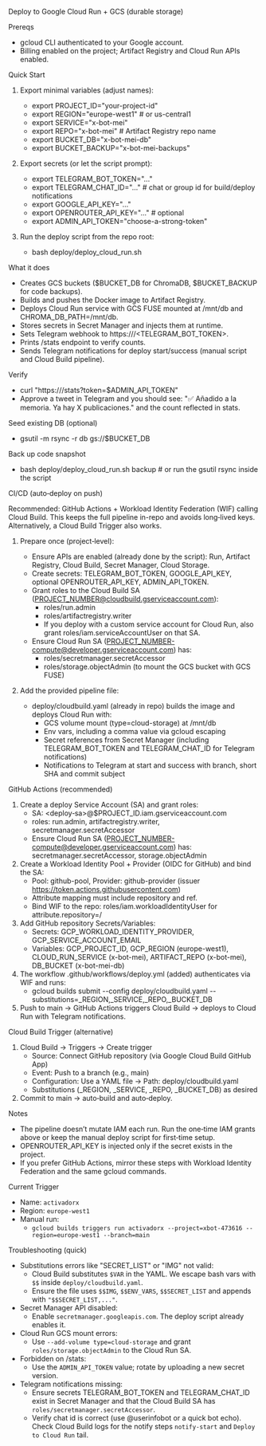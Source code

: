 Deploy to Google Cloud Run + GCS (durable storage)

Prereqs
- gcloud CLI authenticated to your Google account.
- Billing enabled on the project; Artifact Registry and Cloud Run APIs enabled.

Quick Start
1) Export minimal variables (adjust names):
   - export PROJECT_ID="your-project-id"
   - export REGION="europe-west1"     # or us-central1
   - export SERVICE="x-bot-mei"
   - export REPO="x-bot-mei"          # Artifact Registry repo name
   - export BUCKET_DB="x-bot-mei-db"
   - export BUCKET_BACKUP="x-bot-mei-backups"

2) Export secrets (or let the script prompt):
   - export TELEGRAM_BOT_TOKEN="..."
   - export TELEGRAM_CHAT_ID="..."     # chat or group id for build/deploy notifications
   - export GOOGLE_API_KEY="..."
   - export OPENROUTER_API_KEY="..."   # optional
   - export ADMIN_API_TOKEN="choose-a-strong-token"

3) Run the deploy script from the repo root:
   - bash deploy/deploy_cloud_run.sh

What it does
- Creates GCS buckets ($BUCKET_DB for ChromaDB, $BUCKET_BACKUP for code backups).
- Builds and pushes the Docker image to Artifact Registry.
- Deploys Cloud Run service with GCS FUSE mounted at /mnt/db and CHROMA_DB_PATH=/mnt/db.
- Stores secrets in Secret Manager and injects them at runtime.
- Sets Telegram webhook to https://<service-url>/<TELEGRAM_BOT_TOKEN>.
- Prints /stats endpoint to verify counts.
 - Sends Telegram notifications for deploy start/success (manual script and Cloud Build pipeline).

Verify
- curl "https://<service-url>/stats?token=$ADMIN_API_TOKEN"
- Approve a tweet in Telegram and you should see: "✅ Añadido a la memoria. Ya hay X publicaciones." and the count reflected in stats.

Seed existing DB (optional)
- gsutil -m rsync -r db gs://$BUCKET_DB

Back up code snapshot
- bash deploy/deploy_cloud_run.sh backup   # or run the gsutil rsync inside the script

CI/CD (auto‑deploy on push)

Recommended: GitHub Actions + Workload Identity Federation (WIF) calling Cloud Build. This keeps the full pipeline in-repo and avoids long‑lived keys. Alternatively, a Cloud Build Trigger also works.

1) Prepare once (project‑level):
   - Ensure APIs are enabled (already done by the script): Run, Artifact Registry, Cloud Build, Secret Manager, Cloud Storage.
   - Create secrets: TELEGRAM_BOT_TOKEN, GOOGLE_API_KEY, optional OPENROUTER_API_KEY, ADMIN_API_TOKEN.
   - Grant roles to the Cloud Build SA (PROJECT_NUMBER@cloudbuild.gserviceaccount.com):
     - roles/run.admin
     - roles/artifactregistry.writer
     - If you deploy with a custom service account for Cloud Run, also grant roles/iam.serviceAccountUser on that SA.
   - Ensure Cloud Run SA (PROJECT_NUMBER-compute@developer.gserviceaccount.com) has:
     - roles/secretmanager.secretAccessor
     - roles/storage.objectAdmin (to mount the GCS bucket with GCS FUSE)

2) Add the provided pipeline file:
   - deploy/cloudbuild.yaml (already in repo) builds the image and deploys Cloud Run with:
     - GCS volume mount (type=cloud-storage) at /mnt/db
     - Env vars, including a comma value via gcloud escaping
     - Secret references from Secret Manager (including TELEGRAM_BOT_TOKEN and TELEGRAM_CHAT_ID for Telegram notifications)
     - Notifications to Telegram at start and success with branch, short SHA and commit subject

GitHub Actions (recommended)
1) Create a deploy Service Account (SA) and grant roles:
   - SA: <deploy‑sa>@$PROJECT_ID.iam.gserviceaccount.com
   - roles: run.admin, artifactregistry.writer, secretmanager.secretAccessor
   - Ensure Cloud Run SA (PROJECT_NUMBER-compute@developer.gserviceaccount.com) has: secretmanager.secretAccessor, storage.objectAdmin
2) Create a Workload Identity Pool + Provider (OIDC for GitHub) and bind the SA:
   - Pool: github-pool, Provider: github-provider (issuer https://token.actions.githubusercontent.com)
   - Attribute mapping must include repository and ref.
   - Bind WIF to the repo: roles/iam.workloadIdentityUser for attribute.repository=<OWNER>/<REPO>
3) Add GitHub repository Secrets/Variables:
   - Secrets: GCP_WORKLOAD_IDENTITY_PROVIDER, GCP_SERVICE_ACCOUNT_EMAIL
   - Variables: GCP_PROJECT_ID, GCP_REGION (europe-west1), CLOUD_RUN_SERVICE (x-bot-mei), ARTIFACT_REPO (x-bot-mei), DB_BUCKET (x-bot-mei-db)
4) The workflow .github/workflows/deploy.yml (added) authenticates via WIF and runs:
   - gcloud builds submit --config deploy/cloudbuild.yaml --substitutions=_REGION,_SERVICE,_REPO,_BUCKET_DB
5) Push to main → GitHub Actions triggers Cloud Build → deploys to Cloud Run with Telegram notifications.

Cloud Build Trigger (alternative)
1) Cloud Build → Triggers → Create trigger
   - Source: Connect GitHub repository (via Google Cloud Build GitHub App)
   - Event: Push to a branch (e.g., main)
   - Configuration: Use a YAML file → Path: deploy/cloudbuild.yaml
   - Substitutions (_REGION, _SERVICE, _REPO, _BUCKET_DB) as desired
2) Commit to main → auto‑build and auto‑deploy.

Notes
- The pipeline doesn’t mutate IAM each run. Run the one‑time IAM grants above or keep the manual deploy script for first‑time setup.
- OPENROUTER_API_KEY is injected only if the secret exists in the project.
- If you prefer GitHub Actions, mirror these steps with Workload Identity Federation and the same gcloud commands.

Current Trigger
- Name: `activadorx`
- Region: `europe-west1`
- Manual run:
  - `gcloud builds triggers run activadorx --project=xbot-473616 --region=europe-west1 --branch=main`

Troubleshooting (quick)
- Substitutions errors like "SECRET_LIST" or "IMG" not valid:
  - Cloud Build substitutes `$VAR` in the YAML. We escape bash vars with `$$` inside `deploy/cloudbuild.yaml`.
  - Ensure the file uses `$$IMG`, `$$ENV_VARS`, `$$SECRET_LIST` and appends with `"$$SECRET_LIST,..."`.
- Secret Manager API disabled:
  - Enable `secretmanager.googleapis.com`. The deploy script already enables it.
- Cloud Run GCS mount errors:
  - Use `--add-volume type=cloud-storage` and grant `roles/storage.objectAdmin` to the Cloud Run SA.
- Forbidden on /stats:
  - Use the `ADMIN_API_TOKEN` value; rotate by uploading a new secret version.
 - Telegram notifications missing:
   - Ensure secrets TELEGRAM_BOT_TOKEN and TELEGRAM_CHAT_ID exist in Secret Manager and that the Cloud Build SA has `roles/secretmanager.secretAccessor`.
   - Verify chat id is correct (use @userinfobot or a quick bot echo). Check Cloud Build logs for the notify steps `notify-start` and `Deploy to Cloud Run` tail.

